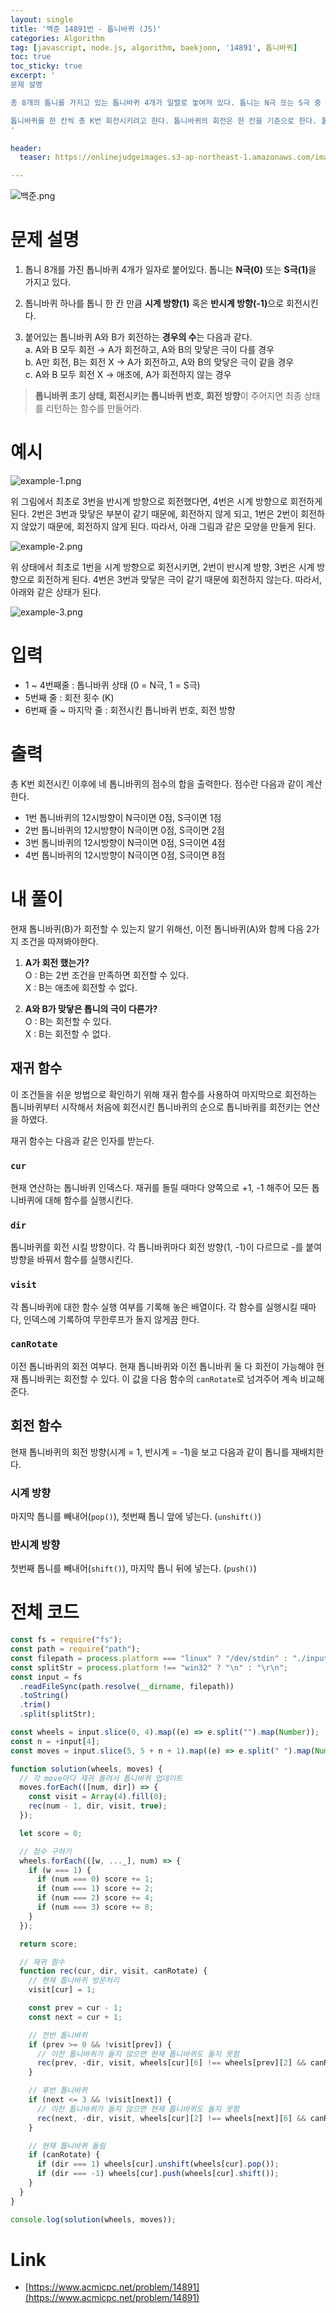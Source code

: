 ```yaml
---
layout: single
title: '백준 14891번 - 톱니바퀴 (JS)'
categories: Algorithm
tag: [javascript, node.js, algorithm, baekjoon, '14891', 톱니바퀴]
toc: true
toc_sticky: true
excerpt: '
문제 설명

총 8개의 톱니를 가지고 있는 톱니바퀴 4개가 일렬로 놓여져 있다. 톱니는 N극 또는 S극 중 하나를 나타내고 있다. 톱니바퀴에는 1번부터 4번까지 번호가 매겨져 있다.

톱니바퀴를 한 칸씩 총 K번 회전시키려고 한다. 톱니바퀴의 회전은 한 칸을 기준으로 한다. 톱니는 시계 방향이나 반시계 방향으로 회전한다.
'

header:
  teaser: https://onlinejudgeimages.s3-ap-northeast-1.amazonaws.com/images/boj-og.png

---
```


![백준.png](https://onlinejudgeimages.s3-ap-northeast-1.amazonaws.com/images/boj-og.png)

# 문제 설명

1. 톱니 8개를 가진 톱니바퀴 4개가 일자로 붙어있다. 톱니는 <strong>N극(0)</strong> 또는 <strong>S극(1)</strong>을 가지고 있다.

2. 톱니바퀴 하나를 톱니 한 칸 만큼 <strong>시계 방향(1)</strong> 혹은 <strong>반시계 방향(-1)</strong>으로 회전시킨다.

3. 붙어있는 톱니바퀴 A와 B가 회전하는 <strong>경우의 수</strong>는 다음과 같다.
   <br/>
   a. A와 B 모두 회전 → A가 회전하고, A와 B의 맞닿은 극이 다를 경우<br />
   b. A만 회전, B는 회전 X → A가 회전하고, A와 B의 맞닿은 극이 같을 경우<br />
   c. A와 B 모두 회전 X → 애초에, A가 회전하지 않는 경우<br />

> <strong>톱니바퀴 초기 상태, 회전시키는 톱니바퀴 번호, 회전 방향</strong>이 주어지면 최종 상태를 리턴하는 함수를 만들어라.

# 예시

![example-1.png](https://onlinejudgeimages.s3-ap-northeast-1.amazonaws.com/problem/14891/4.png)

위 그림에서 최초로 3번을 반시계 방향으로 회전했다면, 4번은 시계 방향으로 회전하게 된다. 2번은 3번과 맞닿은 부분이 같기 때문에, 회전하지 않게 되고, 1번은 2번이 회전하지 않았기 때문에, 회전하지 않게 된다. 따라서, 아래 그림과 같은 모양을 만들게 된다.

![example-2.png](https://onlinejudgeimages.s3-ap-northeast-1.amazonaws.com/problem/14891/5.png)

위 상태에서 최초로 1번을 시계 방향으로 회전시키면, 2번이 반시계 방향, 3번은 시계 방향으로 회전하게 된다. 4번은 3번과 맞닿은 극이 같기 때문에 회전하지 않는다. 따라서, 아래와 같은 상태가 된다.

![example-3.png](https://onlinejudgeimages.s3-ap-northeast-1.amazonaws.com/problem/14891/6.png)

# 입력

- 1 ~ 4번째줄 : 톱니바퀴 상태 (0 = N극, 1 = S극)
- 5번째 줄 : 회전 횟수 (K)
- 6번째 줄 ~ 마지막 줄 : 회전시킨 톱니바퀴 번호, 회전 방향

# 출력

총 K번 회전시킨 이후에 네 톱니바퀴의 점수의 합을 출력한다. 점수란 다음과 같이 계산한다.

- 1번 톱니바퀴의 12시방향이 N극이면 0점, S극이면 1점
- 2번 톱니바퀴의 12시방향이 N극이면 0점, S극이면 2점
- 3번 톱니바퀴의 12시방향이 N극이면 0점, S극이면 4점
- 4번 톱니바퀴의 12시방향이 N극이면 0점, S극이면 8점

# 내 풀이

현재 톱니바퀴(B)가 회전할 수 있는지 알기 위해선, 이전 톱니바퀴(A)와 함께 다음 2가지 조건을 따져봐야한다.

1. <strong>A가 회전 했는가?</strong><br/>
   <text>
   <b-strong>O</b-strong> : B는 2번 조건을 만족하면 회전할 수 있다.
   </text>
   <text><br />
   <r-strong>X</r-strong> : B는 애초에 회전할 수 없다.
   </text>

2. <strong>A와 B가 맞닿은 톱니의 극이 다른가?</strong><br/>
   <text>
   <b-strong>O</b-strong> : B는 회전할 수 있다.
   </text>
   <text><br />
   <r-strong>X</r-strong> : B는 회전할 수 없다.
   </text>

## 재귀 함수

이 조건들을 쉬운 방법으로 확인하기 위해 재귀 함수를 사용하여 마지막으로 회전하는 톱니바퀴부터 시작해서 처음에 회전시킨 톱니바퀴의 순으로 톱니바퀴를 회전키는 연산을 하였다.

재귀 함수는 다음과 같은 인자를 받는다.

### `cur`

현재 연산하는 톱니바퀴 인덱스다. 재귀를 돌릴 때마다 양쪽으로 +1, -1 해주어 모든 톱니바퀴에 대해 함수를 실행시킨다.

### `dir`

톱니바퀴를 회전 시킬 방향이다. 각 톱니바퀴마다 회전 방향(1, -1)이 다르므로 -를 붙여 방향을 바꿔서 함수를 실행시킨다.

### `visit`

각 톱니바퀴에 대한 함수 실행 여부를 기록해 놓은 배열이다. 각 함수를 실행시킬 때마다, 인덱스에 기록하여 무한루프가 돌지 않게끔 한다.

### `canRotate`

이전 톱니바퀴의 회전 여부다. 현재 톱니바퀴와 이전 톱니바퀴 둘 다 회전이 가능해야 현재 톱니바퀴는 회전할 수 있다. 이 값을 다음 함수의 `canRotate`로 넘겨주어 계속 비교해준다.

## 회전 함수

현재 톱니바퀴의 회전 방향(시계 = 1, 반시계 = -1)을 보고 다음과 같이 톱니를 재배치한다.

### 시계 방향

마지막 톱니를 빼내어(`pop()`), 첫번째 톱니 앞에 넣는다. (`unshift()`)

### 반시계 방향

첫번째 톱니를 빼내어(`shift()`), 마지막 톱니 뒤에 넣는다. (`push()`)

# 전체 코드

```js
const fs = require("fs");
const path = require("path");
const filepath = process.platform === "linux" ? "/dev/stdin" : "./input.txt";
const splitStr = process.platform !== "win32" ? "\n" : "\r\n";
const input = fs
  .readFileSync(path.resolve(__dirname, filepath))
  .toString()
  .trim()
  .split(splitStr);

const wheels = input.slice(0, 4).map((e) => e.split("").map(Number));
const n = +input[4];
const moves = input.slice(5, 5 + n + 1).map((e) => e.split(" ").map(Number));

function solution(wheels, moves) {
  // 각 move마다 재귀 돌려서 톱니바퀴 업데이트
  moves.forEach(([num, dir]) => {
    const visit = Array(4).fill(0);
    rec(num - 1, dir, visit, true);
  });

  let score = 0;

  // 점수 구하기
  wheels.forEach(([w, ..._], num) => {
    if (w === 1) {
      if (num === 0) score += 1;
      if (num === 1) score += 2;
      if (num === 2) score += 4;
      if (num === 3) score += 8;
    }
  });

  return score;

  // 재귀 함수
  function rec(cur, dir, visit, canRotate) {
    // 현재 톱니바퀴 방문처리
    visit[cur] = 1;

    const prev = cur - 1;
    const next = cur + 1;

    // 전번 톱니바퀴
    if (prev >= 0 && !visit[prev]) {
      // 이전 톱니바퀴가 돌지 않으면 현재 톱니바퀴도 돌지 못함
      rec(prev, -dir, visit, wheels[cur][6] !== wheels[prev][2] && canRotate);
    }

    // 후번 톱니바퀴
    if (next <= 3 && !visit[next]) {
      // 이전 톱니바퀴가 돌지 않으면 현재 톱니바퀴도 돌지 못함
      rec(next, -dir, visit, wheels[cur][2] !== wheels[next][6] && canRotate);
    }

    // 현재 톱니바퀴 돌림
    if (canRotate) {
      if (dir === 1) wheels[cur].unshift(wheels[cur].pop());
      if (dir === -1) wheels[cur].push(wheels[cur].shift());
    }
  }
}

console.log(solution(wheels, moves));
```

# Link

- [https://www.acmicpc.net/problem/14891](https://www.acmicpc.net/problem/14891)
